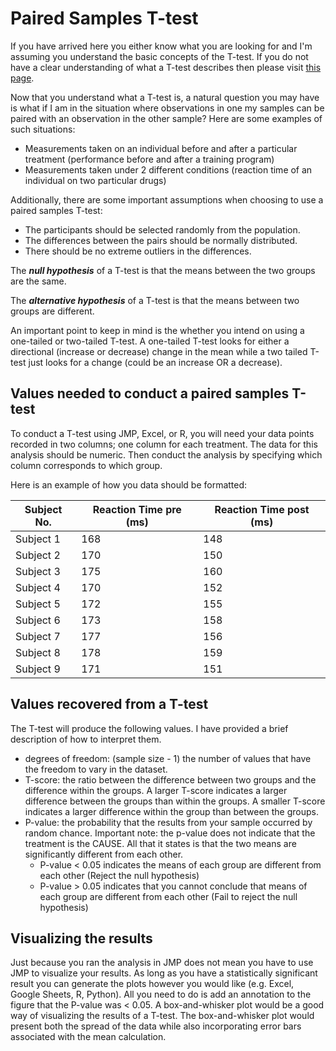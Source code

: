 # Paired Samples T-test

If you have arrived here you either know what you are looking for and I'm assuming you understand the basic concepts of the T-test.
If you do not have a clear understanding of what a T-test describes then please visit [this page](./pages/ttest.md).

Now that you understand what a T-test is, a natural question you may have is what if I am in the situation where observations in one my samples can be paired with an observation in the other sample?
Here are some examples of such situations:
- Measurements taken on an individual before and after a particular treatment (performance before and after a training program)
- Measurements taken under 2 different conditions (reaction time of an individual on two particular drugs)

Additionally, there are some important assumptions when choosing to use a paired samples T-test:
- The participants should be selected randomly from the population.
- The differences between the pairs should be normally distributed.
- There should be no extreme outliers in the differences.

The ***null hypothesis*** of a T-test is that the means between the two groups are the same.

The ***alternative hypothesis*** of a T-test is that the means between two groups are different.

An important point to keep in mind is the whether you intend on using a one-tailed or two-tailed T-test.
A one-tailed T-test looks for either a directional (increase or decrease) change in the mean while a two tailed T-test just looks for a change (could be an increase OR a decrease).

## Values needed to conduct a paired samples T-test

To conduct a T-test using JMP, Excel, or R, you will need your data points recorded in two columns; one column for each treatment.
The data for this analysis should be numeric.
Then conduct the analysis by specifying which column corresponds to which group.

Here is an example of how you data should be formatted:

| Subject No. | Reaction Time pre (ms) | Reaction Time post (ms)  |
| ----------- | ---------------------- | ------------------------ |
| Subject 1   | 168                    | 148                      |
| Subject 2   | 170                    | 150                      |
| Subject 3   | 175                    | 160                      |
| Subject 4   | 170                    | 152                      |
| Subject 5   | 172                    | 155                      |
| Subject 6   | 173                    | 158                      |
| Subject 7   | 177                    | 156                      |
| Subject 8   | 178                    | 159                      |
| Subject 9   | 171                    | 151                      |


## Values recovered from a T-test

The T-test will produce the following values. I have provided a brief description of how to interpret them.
- degrees of freedom: (sample size - 1) the number of values that have the freedom to vary in the dataset.
- T-score: the ratio between the difference between two groups and the difference within the groups. A larger T-score indicates a larger difference between the groups than within the groups. A smaller T-score indicates a larger difference within the group than between the groups.
- P-value: the probability that the results from your sample occurred by random chance. Important note: the p-value does not indicate that the treatment is the CAUSE. All that it states is that the two means are significantly different from each other.
  - P-value < 0.05 indicates the means of each group are different from each other (Reject the null hypothesis)
  - P-value > 0.05 indicates that you cannot conclude that means of each group are different from each other (Fail to reject the null hypothesis)

## Visualizing the results

Just because you ran the analysis in JMP does not mean you have to use JMP to visualize your results. As long as you have a statistically significant result you can generate the plots however you would like (e.g. Excel, Google Sheets, R, Python).
All you need to do is add an annotation to the figure that the P-value was < 0.05.
A box-and-whisker plot would be a good way of visualizing the results of a T-test.
The box-and-whisker plot would present both the spread of the data while also incorporating error bars associated with the mean calculation.
